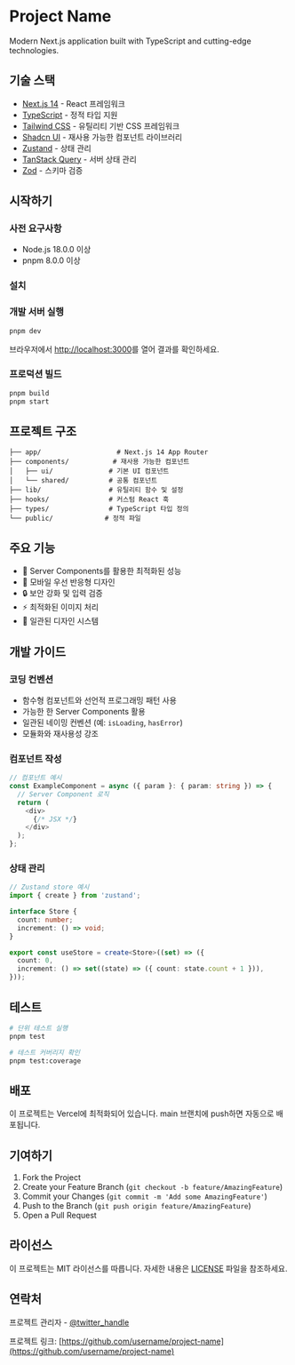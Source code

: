 # Project Name

Modern Next.js application built with TypeScript and cutting-edge technologies.

## 기술 스택

- [Next.js 14](https://nextjs.org/) - React 프레임워크
- [TypeScript](https://www.typescriptlang.org/) - 정적 타입 지원
- [Tailwind CSS](https://tailwindcss.com/) - 유틸리티 기반 CSS 프레임워크
- [Shadcn UI](https://ui.shadcn.com/) - 재사용 가능한 컴포넌트 라이브러리
- [Zustand](https://zustand-demo.pmnd.rs/) - 상태 관리
- [TanStack Query](https://tanstack.com/query/latest) - 서버 상태 관리
- [Zod](https://zod.dev/) - 스키마 검증

## 시작하기

### 사전 요구사항

- Node.js 18.0.0 이상
- pnpm 8.0.0 이상

### 설치

### 개발 서버 실행

```bash
pnpm dev
```

브라우저에서 [http://localhost:3000](http://localhost:3000)를 열어 결과를 확인하세요.

### 프로덕션 빌드

```bash
pnpm build
pnpm start
```

## 프로젝트 구조

```
├── app/                   # Next.js 14 App Router
├── components/           # 재사용 가능한 컴포넌트
│   ├── ui/              # 기본 UI 컴포넌트
│   └── shared/          # 공통 컴포넌트
├── lib/                 # 유틸리티 함수 및 설정
├── hooks/               # 커스텀 React 훅
├── types/               # TypeScript 타입 정의
└── public/             # 정적 파일
```

## 주요 기능

- 🚀 Server Components를 활용한 최적화된 성능
- 📱 모바일 우선 반응형 디자인
- 🔒 보안 강화 및 입력 검증
- ⚡ 최적화된 이미지 처리
- 🎨 일관된 디자인 시스템

## 개발 가이드

### 코딩 컨벤션

- 함수형 컴포넌트와 선언적 프로그래밍 패턴 사용
- 가능한 한 Server Components 활용
- 일관된 네이밍 컨벤션 (예: `isLoading`, `hasError`)
- 모듈화와 재사용성 강조

### 컴포넌트 작성

```typescript
// 컴포넌트 예시
const ExampleComponent = async ({ param }: { param: string }) => {
  // Server Component 로직
  return (
    <div>
      {/* JSX */}
    </div>
  );
};
```

### 상태 관리

```typescript
// Zustand store 예시
import { create } from 'zustand';

interface Store {
  count: number;
  increment: () => void;
}

export const useStore = create<Store>((set) => ({
  count: 0,
  increment: () => set((state) => ({ count: state.count + 1 })),
}));
```

## 테스트

```bash
# 단위 테스트 실행
pnpm test

# 테스트 커버리지 확인
pnpm test:coverage
```

## 배포

이 프로젝트는 Vercel에 최적화되어 있습니다. main 브랜치에 push하면 자동으로 배포됩니다.

## 기여하기

1. Fork the Project
2. Create your Feature Branch (`git checkout -b feature/AmazingFeature`)
3. Commit your Changes (`git commit -m 'Add some AmazingFeature'`)
4. Push to the Branch (`git push origin feature/AmazingFeature`)
5. Open a Pull Request

## 라이선스

이 프로젝트는 MIT 라이선스를 따릅니다. 자세한 내용은 [LICENSE](LICENSE) 파일을 참조하세요.

## 연락처

프로젝트 관리자 - [@twitter_handle](https://twitter.com/twitter_handle)

프로젝트 링크: [https://github.com/username/project-name](https://github.com/username/project-name)
